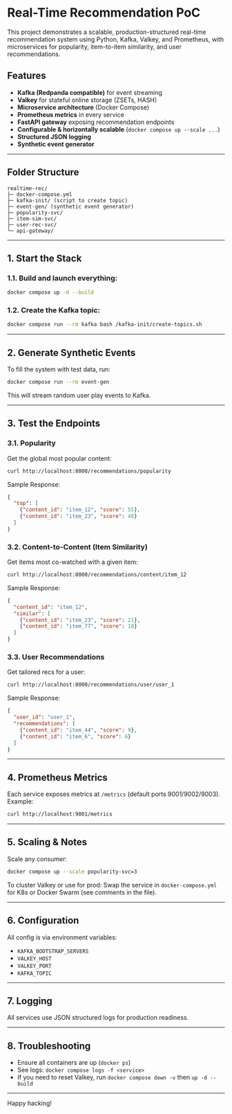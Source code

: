 # Real-Time Recommendation PoC

This project demonstrates a scalable, production-structured real-time recommendation system using Python, Kafka, Valkey, and Prometheus, with microservices for popularity, item-to-item similarity, and user recommendations.

## Features

- **Kafka (Redpanda compatible)** for event streaming
- **Valkey** for stateful online storage (ZSETs, HASH)
- **Microservice architecture** (Docker Compose)
- **Prometheus metrics** in every service
- **FastAPI gateway** exposing recommendation endpoints
- **Configurable & horizontally scalable** (`docker compose up --scale ...`)
- **Structured JSON logging**
- **Synthetic event generator**

---

## Folder Structure

```
realtime-rec/
├─ docker-compose.yml
├─ kafka-init/ (script to create topic)
├─ event-gen/ (synthetic event generator)
├─ popularity-svc/
├─ item-sim-svc/
├─ user-rec-svc/
└─ api-gateway/
```

---

## 1. Start the Stack

### 1.1. Build and launch everything:

```bash
docker compose up -d --build
```

### 1.2. Create the Kafka topic:

```bash
docker compose run --rm kafka bash /kafka-init/create-topics.sh
```

---

## 2. Generate Synthetic Events

To fill the system with test data, run:

```bash
docker compose run --rm event-gen
```

This will stream random user play events to Kafka.

---

## 3. Test the Endpoints

### 3.1. Popularity
Get the global most popular content:

```bash
curl http://localhost:8000/recommendations/popularity
```

Sample Response:

```json
{
  "top": [
    {"content_id": "item_12", "score": 55},
    {"content_id": "item_23", "score": 48}
  ]
}
```

### 3.2. Content-to-Content (Item Similarity)
Get items most co-watched with a given item:

```bash
curl http://localhost:8000/recommendations/content/item_12
```

Sample Response:

```json
{
  "content_id": "item_12",
  "similar": [
    {"content_id": "item_23", "score": 21},
    {"content_id": "item_77", "score": 18}
  ]
}
```

### 3.3. User Recommendations
Get tailored recs for a user:

```bash
curl http://localhost:8000/recommendations/user/user_1
```

Sample Response:

```json
{
  "user_id": "user_1",
  "recommendations": [
    {"content_id": "item_44", "score": 9},
    {"content_id": "item_6", "score": 6}
  ]
}
```

---

## 4. Prometheus Metrics

Each service exposes metrics at `/metrics` (default ports 9001/9002/9003). Example:

```bash
curl http://localhost:9001/metrics
```

---

## 5. Scaling & Notes

Scale any consumer:

```bash
docker compose up --scale popularity-svc=3
```

To cluster Valkey or use for prod:
Swap the service in `docker-compose.yml` for K8s or Docker Swarm (see comments in the file).

---

## 6. Configuration

All config is via environment variables:

- `KAFKA_BOOTSTRAP_SERVERS`
- `VALKEY_HOST`
- `VALKEY_PORT`
- `KAFKA_TOPIC`

---

## 7. Logging

All services use JSON structured logs for production readiness.

---

## 8. Troubleshooting

- Ensure all containers are up (`docker ps`)
- See logs: `docker compose logs -f <service>`
- If you need to reset Valkey, run `docker compose down -v` then `up -d --build`

---

Happy hacking!